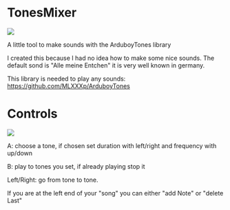 # TonesMixer

![][exampleGif]

A little tool to make sounds with the ArduboyTones library

I created this because I had no idea how to make some nice sounds. 
The default sond is "Alle meine Entchen" it is very well known in germany.

This library is needed to play any sounds:
https://github.com/MLXXXp/ArduboyTones

# Controls

![][exampleGif2]

A: choose a tone, if chosen set duration with left/right and frequency with up/down

B: play to tones you set, if already playing stop it

Left/Right: go from tone to tone.

If you are at the left end of your "song" you can either "add Note" or "delete Last"

[exampleGif]: https://github.com/hartmann1301/TonesMixer/blob/master/TonesMixer.gif
[exampleGif2]: https://github.com/hartmann1301/TonesMixer/blob/master/TonesMixer2.gif
